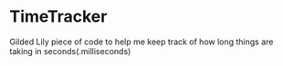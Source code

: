 # TimeTracker

Gilded Lily piece of code to help me keep track of how long things are taking in seconds(.milliseconds)
